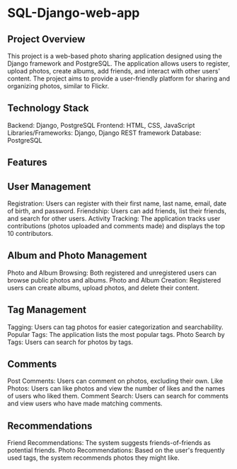 # SQL-Django-web-app

## Project Overview
This project is a web-based photo sharing application designed using the Django framework and PostgreSQL. The application allows users to register, upload photos, create albums, add friends, and interact with other users' content. The project aims to provide a user-friendly platform for sharing and organizing photos, similar to Flickr.

## Technology Stack
Backend: Django, PostgreSQL
Frontend: HTML, CSS, JavaScript
Libraries/Frameworks: Django, Django REST framework
Database: PostgreSQL

## Features

## User Management
Registration: Users can register with their first name, last name, email, date of birth, and password.
Friendship: Users can add friends, list their friends, and search for other users.
Activity Tracking: The application tracks user contributions (photos uploaded and comments made) and displays the top 10 contributors.

## Album and Photo Management
Photo and Album Browsing: Both registered and unregistered users can browse public photos and albums.
Photo and Album Creation: Registered users can create albums, upload photos, and delete their content.

## Tag Management
Tagging: Users can tag photos for easier categorization and searchability.
Popular Tags: The application lists the most popular tags.
Photo Search by Tags: Users can search for photos by tags.

## Comments
Post Comments: Users can comment on photos, excluding their own.
Like Photos: Users can like photos and view the number of likes and the names of users who liked them.
Comment Search: Users can search for comments and view users who have made matching comments.

## Recommendations
Friend Recommendations: The system suggests friends-of-friends as potential friends.
Photo Recommendations: Based on the user's frequently used tags, the system recommends photos they might like.

